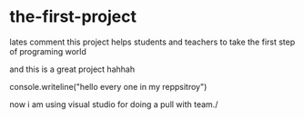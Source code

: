 # the-first-project
lates comment 
this project helps students and teachers to take the first step of programing world




and this is  a great project hahhah




console.writeline("hello every one in my reppsitroy")



now i am using visual studio for doing  a pull with team./